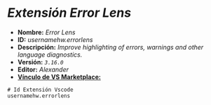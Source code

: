 <!-- Autor: Daniel Benjamin Perez Morales -->
<!-- GitHub: https://github.com/DanielBenjaminPerezMoralesDev13 -->
<!-- GitLab: https://gitlab.com/DanielBenjaminPerezMoralesDev13 -->
<!-- Correo electrónico: danielperezdev@proton.me -->

# ***Extensión Error Lens***

- **Nombre:** *Error Lens*
- **ID:** *usernamehw.errorlens*
- **Descripción:** *Improve highlighting of errors, warnings and other language diagnostics.*
- **Versión:** *`3.16.0`*
- **Editor:** *Alexander*
- **[Vínculo de VS Marketplace:](https://marketplace.visualstudio.com/items?itemName=usernamehw.errorlens "https://marketplace.visualstudio.com/items?itemName=usernamehw.errorlens")**

```plaintext
# Id Extensión Vscode
usernamehw.errorlens
```
